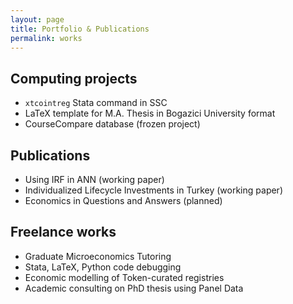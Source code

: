 ```yaml
---
layout: page
title: Portfolio & Publications 
permalink: works
---
```


## Computing projects

- `xtcointreg` Stata command in SSC 
- LaTeX template for M.A. Thesis in Bogazici University format
- CourseCompare database (frozen project)

## Publications 

- Using IRF in ANN (working paper)
- Individualized Lifecycle Investments in Turkey (working paper)
- Economics in Questions and Answers (planned)

## Freelance works

- Graduate Microeconomics Tutoring
- Stata, LaTeX, Python code debugging
- Economic modelling of Token-curated registries
- Academic consulting on PhD thesis using Panel Data
